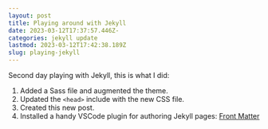 ```yaml
---
layout: post
title: Playing around with Jekyll
date: 2023-03-12T17:37:57.446Z-
categories: jekyll update
lastmod: 2023-03-12T17:42:38.189Z
slug: playing-jekyll
---
```


Second day playing with Jekyll, this is what I did:

1. Added a Sass file and augmented the theme.
2. Updated the `<head>` include with the new CSS file.
3. Created this new post.
4. Installed a handy VSCode plugin for authoring Jekyll pages: [Front Matter](https://frontmatter.codes/)